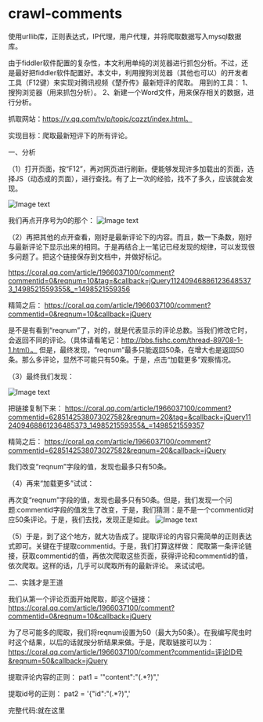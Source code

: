 # crawl-comments
使用urllib库，正则表达式，IP代理，用户代理，并将爬取数据写入mysql数据库。

由于fiddler软件配置的复杂性，本文利用单纯的浏览器进行抓包分析。不过，还是最好把fiddler软件配置好。本文中，利用搜狗浏览器（其他也可以）的开发者工具（F12键）来实现对腾讯视频《楚乔传》最新短评的爬取。
用到的工具：
1、搜狗浏览器（用来抓包分析）。
2、新建一个Word文件，用来保存相关的数据，进行分析。

抓取网站：https://v.qq.com/tv/p/topic/cqzzt/index.html。

实现目标：爬取最新短评下的所有评论。

一、分析

（1）打开页面，按“F12”，再对网页进行刷新。便能够发现许多加载出的页面，选择JS（动态成的页面），进行查找。有了上一次的经验，找不了多久，应该就会发现。

![Image text](https://raw.githubusercontent.com/hellohejin/crawl-comments/b3606eca0d4af774dac4755b832e64fff296a621/080814an8nd4jd25j8n838.png)

我们再点开序号为0的那个：
![Image text](https://github.com/hellohejin/crawl-comments/blob/hellohejin-img-folder/2.png?raw=true)

（2）再把其他的点开查看，刚好是最新评论下的内容。而且，数一下条数，刚好与最新评论下显示出来的相同。于是再结合上一笔记已经发现的规律，可以发现很多问题了。把这个链接保存到文档中，并做好标记。

https://coral.qq.com/article/1966037100/comment?commentid=0&reqnum=10&tag=&callback=jQuery112409468861236485373_1498521559355&_=1498521559356

精简之后：
https://coral.qq.com/article/1966037100/comment?commentid=0&reqnum=10&callback=jQuery

是不是有看到“reqnum”了，对的，就是代表显示的评论总数。当我们修改它时，会返回不同的评论。（具体请看笔记：http://bbs.fishc.com/thread-89708-1-1.html）。
但是，最终发现，“reqnum”最多只能返回50条，在增大也是返回50条。那么多评论，显然不可能只有50条。于是，点击“加载更多”观察情况。

（3）最终我们发现：

![Image text](https://github.com/hellohejin/crawl-comments/blob/hellohejin-img-folder/3.png?raw=true)

把链接复制下来：
https://coral.qq.com/article/1966037100/comment?commentid=6285142538073027582&reqnum=20&tag=&callback=jQuery112409468861236485373_1498521559355&_=1498521559357

精简之后：
https://coral.qq.com/article/1966037100/comment?commentid=6285142538073027582&reqnum=20&callback=jQuery

我们改变“reqnum”字段的值，发现也最多只有50条。

（4）再来“加载更多”试试：

再次变“reqnum”字段的值，发现也最多只有50条。但是，我们发现一个问题:commentid字段的值发生了改变，于是，我们猜测：是不是一个commentid对应50条评论。于是，我们去找，发现正是如此。
![Image text](https://github.com/hellohejin/crawl-comments/blob/hellohejin-img-folder/4.png?raw=true)

（5）于是，到了这个地方，就大功告成了。提取评论的内容只需简单的正则表达式即可。关键在于提取commentid。于是，我们打算这样做：
爬取第一条评论链接，获取commentid的值，再依次爬取这些页面，获得评论和commentid的值，依次爬取。这样的话，几乎可以爬取所有的最新评论。
来试试吧。

二、实践才是王道


我们从第一个评论页面开始爬取，即这个链接：
https://coral.qq.com/article/1966037100/comment?commentid=0&reqnum=10&callback=jQuery

为了尽可能多的爬取，我们将reqnum设置为50（最大为50条）。在我编写爬虫时时这个结果，以后的话就按分析结果来做。于是，爬取链接可以为：
https://coral.qq.com/article/1966037100/comment?commentid=评论ID号&reqnum=50&callback=jQuery

提取评论内容的正则：
pat1 = '"content":"(.*?)",'

提取id号的正则：
pat2 = '{"id":"(.*?)",'

完整代码:就在这里

